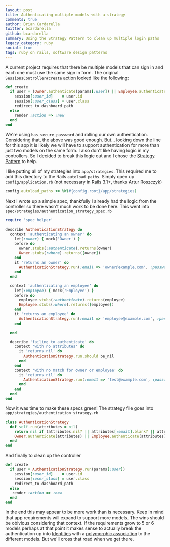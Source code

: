 ```yaml
---
layout: post
title: Authenticating multiple models with a strategy
comments: true
author: Brian Cardarella
twitter: bcardarella
github: bcardarella
summary: Using the Strategy Pattern to clean up multiple login paths
legacy_category: ruby
social: true
tags: ruby on rails, software design patterns
---
```


A current project requires that there be multiple models that can sign
in and each one must use the same sign in form. The original
`SessionsController#create` action looked like the following:

```ruby
def create
  if user = (Owner.authenticate(params[:user]) || Employee.authenticate(params[:user]))
    session[:user_id]    = user.id
    session[:user_class] = user.class
    redirect_to dashboard_path
  else
    render :action => :new
  end
end
```

We're using `has_secure_password` and rolling our own authentication.
Considering that, the above was good enough. But... looking down
the line for this app it is likely we will have to support authentication
for more than just two models on the same form. I also don't like having
logic in my controllers. So I decided to break this logic out and I
chose the [Strategy Pattern](http://en.wikipedia.org/wiki/Strategy_pattern) to help.

I like putting all of my strategies into
`app/strategies`. This required me to add this directory to the Rails
`autoload_paths`. Simply open up `config/application.rb`
(not necessary in Rails 3.1+, thanks Artur Roszczyk)

```ruby
config.autoload_paths += %W(#{config.root}/app/strategies)
```

Next I wrote up a simple spec, thankfully I already had the logic from
the controller so there wasn't much work to be done here. This went into
`spec/strategies/authentication_strategy_spec.rb`

```ruby
require 'spec_helper'

describe AuthenticationStrategy do
  context 'authenticating an owner' do
    let(:owner) { mock('Owner') }
    before do
      owner.stubs(:authenticate).returns(owner)
      Owner.stubs(:where).returns([owner])
    end
    it 'returns an owner' do
      AuthenticationStrategy.run(:email => 'owner@example.com', :password => 'password').should eq owner
    end
  end

  context 'authenticating an employee' do
    let(:employee) { mock('Employee') }
    before do
      employee.stubs(:authenticate).returns(employee)
      Employee.stubs(:where).returns([employee])
    end
    it 'returns an employee' do
      AuthenticationStrategy.run(:email => 'employee@example.com', :password => 'password').should eq employee
    end

  end

  describe 'failing to authenticate' do
    context 'with no attributes' do
      it 'returns nil' do
        AuthenticationStrategy.run.should be_nil
      end
    end
    context 'with no match for owner or employee' do
      it 'returns nil' do
        AuthenticationStrategy.run(:email => 'test@example.com', :password => 'password').should be_nil
      end
    end
  end
end
```

Now it was time to make these specs green! The strategy file goes into
`app/strategies/authentication_strategy.rb`

```ruby
class AuthenticationStrategy
  def self.run(attributes = nil)
    return nil if (attributes.nil? || attributes[:email].blank? || attributes[:password].blank?)
    Owner.authenticate(attributes) || Employee.authenticate(attributes)
  end
end
```

And finally to clean up the controller

```ruby
def create
  if user = AuthenticationStrategy.run(params[:user])
    session[:user_id]    = user.id
    session[:user_class] = user.class
    redirect_to dashboard_path
  else
   render :action => :new
  end
end
```

In the end this may appear to be more work than is necessary. Keep in
mind that app requirements will expand to support more models. The wins should be obivious
considering that context. If the requirements grow to 5 or 6 models perhaps at that point it makes sense to
actually break the authentication up into [Identities](http://en.wikipedia.org/wiki/Identity_management) with a [polymorphic 
association](http://guides.rubyonrails.org/association_basics.html#polymorphic-associations) to the different models.
But we'll cross that road when we get there.
